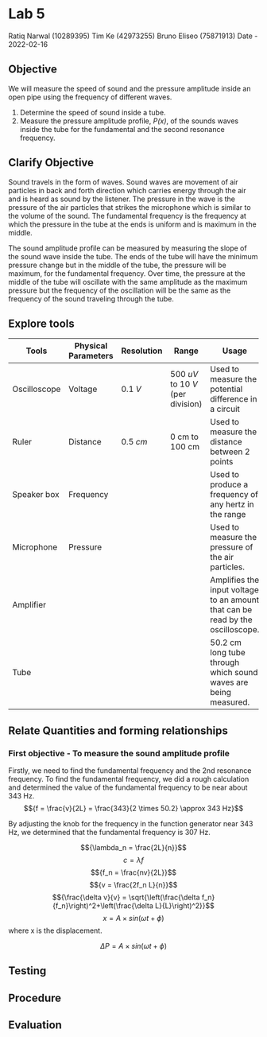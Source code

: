 # Lab 5
Ratiq Narwal (10289395)
Tim Ke (42973255)
Bruno Eliseo (75871913)
Date - 2022-02-16

## Objective
We will measure the speed of sound and the pressure amplitude inside an open pipe using the frequency of different waves.
1) Determine the speed of sound inside a tube.
2) Measure the pressure amplitude profile, *P(x)*, of the sounds waves inside the tube for the fundamental and the second resonance frequency.

## Clarify Objective
Sound travels in the form of waves. Sound waves are movement of air particles in back and forth direction which carries energy through the air and is heard as sound by the listener. The pressure in the wave is the pressure of the air particles that strikes the microphone which is similar to the volume of the sound. The fundamental frequency is the frequency at which the pressure in the tube at the ends is uniform and is maximum in the middle. 


The sound amplitude profile can be measured by measuring the slope of the sound wave inside the tube. The ends of the tube will have the minimum pressure change but in the middle of the tube, the pressure will be maximum, for the fundamental frequency. Over time, the pressure at the middle of the tube will oscillate with the same amplitude as the maximum pressure but the frequency of the oscillation will be the same as the frequency of the sound traveling through the tube. 

## Explore tools
| Tools        | Physical Parameters | Resolution | Range                             | Usage                                                                          | Uncertainty |
| ------------ | ------------------- | ---------- | --------------------------------- | ------------------------------------------------------------------------------ | ----------- |
| Oscilloscope | Voltage             | 0.1 *V*    | 500 *uV* to 10 *V* (per division) | Used to measure the potential difference in a circuit                          | 0.1 *V*     |
| Ruler        | Distance            | 0.5 *cm*   | 0 cm to 100 cm                    | Used to measure the distance between 2 points                                  | 0.5 *cm*    |
| Speaker box  | Frequency           |            |                                   | Used to produce a frequency of any hertz in the range                          |             |
| Microphone   | Pressure            |            |                                   | Used to measure the pressure of the air particles.                             |             |
| Amplifier    |                     |            |                                   | Amplifies the input voltage to an amount that can be read by the oscilloscope. |             |
| Tube         |                     |            |                                   | 50.2 cm long tube through which sound waves are being measured.                |             |



## Relate Quantities and forming relationships

### First objective -  To measure the sound amplitude profile
Firstly, we need to find the fundamental frequency and the 2nd resonance frequency. To find the fundamental frequency, we did a rough calculation and determined the value of the fundamental frequency to be near about 343 Hz.
$${f = \frac{v}{2L} = \frac{343}{2 \times 50.2} \approx 343 Hz}$$

By adjusting the knob for the frequency in the function generator near 343 Hz, we determined that the fundamental frequency is 307 Hz.



$${\lambda_n = \frac{2L}{n}}$$
$${c = \lambda f}$$
$${f_n = \frac{nv}{2L}}$$
$${v = \frac{2f_n L}{n}}$$
$${\frac{\delta v}{v} = \sqrt{\left(\frac{\delta f_n}{f_n}\right)^2+\left(\frac{\delta L}{L}\right)^2}}$$
$${x = A \times sin(\omega t + \phi)}$$
where x is the displacement.

$${\Delta P = A\times sin(\omega t + \phi)}$$

## Testing





## Procedure

## Evaluation